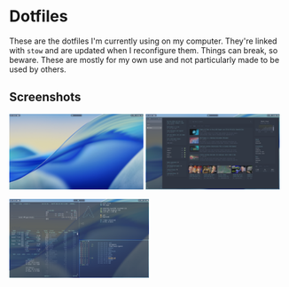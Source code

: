 # Dotfiles

These are the dotfiles I'm currently using on my computer. They're linked with `stow` and are updated when I reconfigure them. Things can break, so beware. These are mostly for my own use and not particularly made to be used by others.

## Screenshots

<img src="./assets/desktop.png" width="48%" alt="An empty desktop with waybar on top"> <img src="./assets/browser.png" width="48%" alt="The zen browser with a glance homepage open">


<img src="./assets/terminals.png" width="50%" alt="A bunch of terminals with different outputs">
